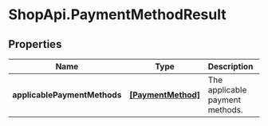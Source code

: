 # ShopApi.PaymentMethodResult

## Properties
Name | Type | Description | Notes
------------ | ------------- | ------------- | -------------
**applicablePaymentMethods** | [**[PaymentMethod]**](PaymentMethod.md) | The applicable payment methods. | [optional] 
